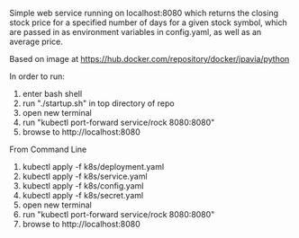 Simple web service running on localhost:8080 which returns the closing stock price for a specified number of days for a given stock symbol, which are passed in as environment variables in config.yaml, as well as an average price.

Based on image at https://hub.docker.com/repository/docker/jpavia/python

In order to run:

1. enter bash shell
2. run "./startup.sh" in top directory of repo
3. open new terminal
4. run  "kubectl port-forward service/rock 8080:8080"
5. browse to http://localhost:8080

From Command Line

1. kubectl apply -f k8s/deployment.yaml
2. kubectl apply -f k8s/service.yaml
3. kubectl apply -f k8s/config.yaml
4. kubectl apply -f k8s/secret.yaml
5. open new terminal
6. run  "kubectl port-forward service/rock 8080:8080"
7. browse to http://localhost:8080
